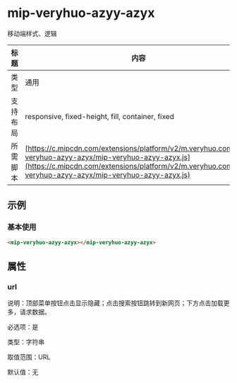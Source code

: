 # mip-veryhuo-azyy-azyx

移动端样式、逻辑

标题|内容
----|----
类型|通用
支持布局|responsive, fixed-height, fill, container, fixed
所需脚本| [https://c.mipcdn.com/extensions/platform/v2/m.veryhuo.com/mip-veryhuo-azyy-azyx/mip-veryhuo-azyy-azyx.js](https://c.mipcdn.com/extensions/platform/v2/m.veryhuo.com/mip-veryhuo-azyy-azyx/mip-veryhuo-azyy-azyx.js)

## 示例

### 基本使用

```html
<mip-veryhuo-azyy-azyx></mip-veryhuo-azyy-azyx>
```

## 属性

### url

说明：顶部菜单按钮点击显示隐藏；点击搜索按钮跳转到新网页；下方点击加载更多，请求数据。

必选项：是

类型：字符串

取值范围：URL

默认值：无
